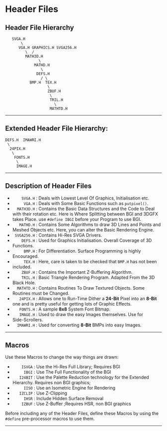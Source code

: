 # Header Files

## Header File Hierarchy 

```
   SVGA.H
       \
      VGA.H GRAPHICS.H SVGA256.H
	     \  /
	     MATH3D.H
	           \
             MATHD.H
                \
              DEFS.H
                / \
           BMP.H  TEX.H
                   \
                   ZBUF.H
                    \
                    TRIL.H
                      \
                    MATHTD.H
```

-----------------------------------------------------------------------------

## Extended Header File Hierarchy: 

```
DEFS.H  IMAWRI.H
 \
  24PIX.H
   \
    FONTS.H
     \
     IMAGE.H
```

-----------------------------------------------------------------------------

## Description of Header Files

- `    SVGA.H` :  Deals with Lowest Level Of Graphics, Initialisation etc. 
- `     VGA.H` :  Deals with Some Basic Functions such as `putpixel()`. 
- `  MATH3D.H` :  Contains the Basic Data Structures and the Code to Deal with
                  their rotation etc. Here is Where Splitting between BGI
                  and 3DGFX takes Place. use `#define IBGI` before your Program
                  to use BGI. 
- `   MATHD.H` :  Contains Some Algorithms to draw 3D Lines and Points and
                  Meshed Objects etc. Here, you can alter the Basic Rendering
                  Engine.
- ` SVGA256.H` :  Contains Hi-Res SVGA Drivers. 
- `    DEFS.H` :  Used for Graphics Initialisation. Overall Coverage of 3D
                  Functions. 
- `     BMP.H` :  For Differentiation. Surface Programming is highly Encouraged. 
- `     TEX.H` :  Here, care is taken to be checked that `BMP.H` has not been
                  included. 
- `    ZBUF.H` :  Contains the Important Z-Buffering Algorithm. 
- `    TRIL.H` :  Basic Triangle Rendering Program. Adapted From the 3D
                  Black Hole. 
- `  MATHTD.H` :  Contains Routines To Draw Textured Objects. Some Routines
                  must be Changed. 
- `   24PIX.H` :  Allows one to Run-Time Dither a **24-Bit** Pixel into an **8-Bit**
                  one and is pretty useful for getting lots of Graphic Effects. 
- `   FONTS.H` :  A sample **8x8** System Font Bitmap. 
- `   IMAGE.H` :  Used to draw the easy Images themselves. Use for  
                  Side-Scrollers. 
- `  IMAWRI.H` :  Used for converting **8-Bit** BMPs into easy Images. 

-----------------------------------------------------------------------------

## Macros

Use these Macros to change the way things are drawn: 

- `    ISVGA` :  Use the Hi-Res Full Library; Requires BGI
- `     IBGI` :  Use The Full Functionality of the BGI
- `   I24BIT` :  Use the Palette Reduction technology for the Extended Hierarchy. 
                 Requires non BGI graphics;
- `     IISO` :  Use an Isometric Engine for Rendering
- `   IZCLIP` :  Use Z-Clipping 
- `     IHSR` :  Include Hidden Surface Removal
- `    IZBUF` :  Use Z-Buffer ;Requires HSR, non BGI graphics
 
Before including any of the Header Files, define these Macros by using
the `#define` pre-processor macros to use them.

-----------------------------------------------------------------------------